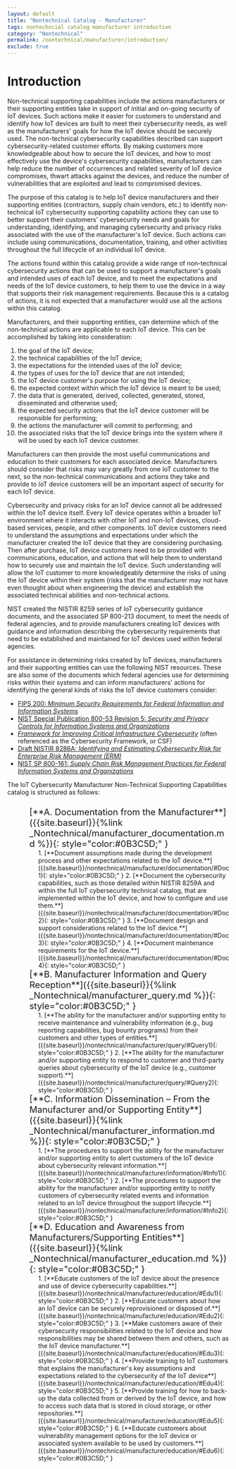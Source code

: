 ```yaml
---
layout: default
title: "Nontechnical Catalog - Manufacturer"
tags: nontechncial catalog manufacturer introduction
category: "Nontechnical"
permalink: /nontechnical/manufacturer/introduction/
exclude: true
---
```


# Introduction

Non-technical supporting capabilities include the actions manufacturers or their supporting entities take in support of initial and on-going security of IoT devices. Such actions make it easier for customers to understand and identify how IoT devices are built to meet their cybersecurity needs, as well as the manufacturers&#39; goals for how the IoT device should be securely used. The non-technical cybersecurity capabilities described can support cybersecurity-related customer efforts. By making customers more knowledgeable about how to secure the IoT devices, and how to most effectively use the device&#39;s cybersecurity capabilities, manufacturers can help reduce the number of occurrences and related severity of IoT device compromises, thwart attacks against the devices, and reduce the number of vulnerabilities that are exploited and lead to compromised devices.

The purpose of this catalog is to help IoT device manufacturers and their supporting entities (contractors, supply chain vendors, etc.) to identify non-technical IoT cybersecurity supporting capability actions they can use to better support their customers&#39; cybersecurity needs and goals for understanding, identifying, and managing cybersecurity and privacy risks associated with the use of the manufacturer&#39;s IoT device. Such actions can include using communications, documentation, training, and other activities throughout the full lifecycle of an individual IoT device.

The actions found within this catalog provide a wide range of non-technical cybersecurity actions that can be used to support a manufacturer&#39;s goals and intended uses of each IoT device, and to meet the expectations and needs of the IoT device customers, to help them to use the device in a way that supports their risk management requirements. Because this is a catalog of actions, it is not expected that a manufacturer would use all the actions within this catalog.

Manufacturers, and their supporting entities, can determine which of the non-technical actions are applicable to each IoT device. This can be accomplished by taking into consideration:

1) the goal of the IoT device;<br/>
2) the technical capabilities of the IoT device;<br/>
3) the expectations for the intended uses of the IoT device;<br/>
4) the types of uses for the IoT device that are not intended;<br/>
5) the IoT device customer&#39;s purpose for using the IoT device;<br/>
6) the expected context within which the IoT device is meant to be used;<br/>
7) the data that is generated, derived, collected, generated, stored, disseminated and otherwise used;<br/>
8) the expected security actions that the IoT device customer will be responsible for performing;<br/>
9) the actions the manufacturer will commit to performing; and<br/>
10) the associated risks that the IoT device brings into the system where it will be used by each IoT device customer.<br/>

Manufacturers can then provide the most useful communications and education to their customers for each associated device. Manufacturers should consider that risks may vary greatly from one IoT customer to the next, so the non-technical communications and actions they take and provide to IoT device customers will be an important aspect of security for each IoT device.

Cybersecurity and privacy risks for an IoT device cannot all be addressed within the IoT device itself. Every IoT device operates within a broader IoT environment where it interacts with other IoT and non-IoT devices, cloud-based services, people, and other components. IoT device customers need to understand the assumptions and expectations under which the manufacturer created the IoT device that they are considering purchasing. Then after purchase, IoT device customers need to be provided with communications, education, and actions that will help them to understand how to securely use and maintain the IoT device. Such understanding will allow the IoT customer to more knowledgeably determine the risks of using the IoT device within their system (risks that the manufacturer may not have even thought about when engineering the device) and establish the associated technical abilities and non-technical actions.

NIST created the NISTIR 8259 series of IoT cybersecurity guidance documents, and the associated SP 800-213 document, to meet the needs of federal agencies, and to provide manufacturers creating IoT devices with guidance and information describing the cybersecurity requirements that need to be established and maintained for IoT devices used within federal agencies.

For assistance in determining risks created by IoT devices, manufacturers and their supporting entities can use the following NIST resources. These are also some of the documents which federal agencies use for determining risks within their systems and can inform manufacturers&#39; actions for identifying the general kinds of risks the IoT device customers consider:

- [FIPS 200: _Minimum Security Requirements for Federal Information and Information Systems_](https://csrc.nist.gov/publications/detail/fips/200/final)
- [NIST Special Publication 800-53 Revision 5: _Security and Privacy Controls for Information Systems and Organizations_](https://csrc.nist.gov/publications/detail/sp/800-53/rev-5/final)
- [_Framework for Improving Critical Infrastructure Cybersecurity_](https://www.nist.gov/cyberframework) (often referenced as the Cybersecurity Framework, or CSF)
- [Draft NISTIR 8286A: _Identifying and Estimating Cybersecurity Risk for Enterprise Risk Management (ERM)_](https://csrc.nist.gov/publications/detail/nistir/8286a/draft)
- [NIST SP 800-161: _Supply Chain Risk Management Practices for Federal Information Systems and Organizations_](https://csrc.nist.gov/publications/detail/sp/800-161/final)

The IoT Cybersecurity Manufacturer Non-Technical Supporting Capabilities catalog is structured as follows:

<div style="margin-top:25px;margin-left:50px">
 <div style="font-size:20px;">
 [**A. Documentation from the Manufacturer**]({{site.baseurl}}{%link _Nontechnical/manufacturer_documentation.md %}){: style="color:#0B3C5D;" }
 </div>
  <div style="margin-left:20px">
   1. [**Document assumptions made during the development process and other expectations related to the IoT device.**]({{site.baseurl}}/nontechnical/manufacturer/documentation/#Doc1){: style="color:#0B3C5D;" }
   2. [**Document the cybersecurity capabilities, such as those detailed within NISTIR 8259A and within the full IoT cybersecurity technical catalog, that are  implemented within the IoT device, and how to configure and use them.**]({{site.baseurl}}/nontechnical/manufacturer/documentation/#Doc2){: style="color:#0B3C5D;" }
   3. [**Document design and support considerations related to the IoT device.**]({{site.baseurl}}/nontechnical/manufacturer/documentation/#Doc3){: style="color:#0B3C5D;" }
   4. [**Document maintenance requirements for the IoT device.**]({{site.baseurl}}/nontechnical/manufacturer/documentation/#Doc4){: style="color:#0B3C5D;" }
  </div>
 <div style="font-size:20px">
 [**B. Manufacturer Information and Query Reception**]({{site.baseurl}}{%link _Nontechnical/manufacturer_query.md %}){: style="color:#0B3C5D;" }
 </div>
  <div style="margin-left:20px">
   1. [**The ability for the manufacturer and/or supporting entity to receive maintenance and vulnerability information (e.g., bug reporting capabilities, bug bounty programs) from their customers and other types of entities.**]({{site.baseurl}}/nontechnical/manufacturer/query/#Query1){: style="color:#0B3C5D;" }
   2. [**The ability for the manufacturer and/or supporting entity to respond to customer and third-party queries about cybersecurity of the IoT device (e.g., customer support).**]({{site.baseurl}}/nontechnical/manufacturer/query/#Query2){: style="color:#0B3C5D;" }
  </div>
 <div style="font-size:20px">
 [**C. Information Dissemination – From the Manufacturer and/or Supporting Entity**]({{site.baseurl}}{%link _Nontechnical/manufacturer_information.md %}){: style="color:#0B3C5D;" }
 </div>
  <div style="margin-left:20px">
   1. [**The procedures to support the ability for the manufacturer and/or supporting entity to alert customers of the IoT device about cybersecurity relevant information.**]({{site.baseurl}}/nontechnical/manufacturer/information/#Info1){: style="color:#0B3C5D;" }
   2. [**The procedures to support the ability for the manufacturer and/or supporting entity to notify customers of cybersecurity related events and information related to an IoT device throughout the support lifecycle.**]({{site.baseurl}}/nontechnical/manufacturer/information/#Info2){: style="color:#0B3C5D;" }
  </div>
 <div style="font-size:20px">
 [**D. Education and Awareness from Manufacturers/Supporting Entities**]({{site.baseurl}}{%link _Nontechnical/manufacturer_education.md %}){: style="color:#0B3C5D;" }
 </div> 
  <div style="margin-left:20px">
   1. [**Educate customers of the IoT device about the presence and use of device cybersecurity capabilities.**]({{site.baseurl}}/nontechnical/manufacturer/education/#Edu1){: style="color:#0B3C5D;" }
   2. [**Educate customers about how an IoT device can be securely reprovisioned or disposed of.**]({{site.baseurl}}/nontechnical/manufacturer/education/#Edu2){: style="color:#0B3C5D;" }
   3. [**Make customers aware of their cybersecurity responsibilities related to the IoT device and how responsibilities may be shared between them and others, such as the IoT device manufacturer.**]({{site.baseurl}}/nontechnical/manufacturer/education/#Edu3){: style="color:#0B3C5D;" }
   4. [**Provide training to IoT customers that explains the manufacturer&#39;s key assumptions and expectations related to the cybersecurity of the IoT device**]({{site.baseurl}}/nontechnical/manufacturer/education/#Edu4){: style="color:#0B3C5D;" }
   5. [**Provide training for how to back-up the data collected from or derived by the IoT device, and how to access such data that is stored in cloud storage, or other repositories.**]({{site.baseurl}}/nontechnical/manufacturer/education/#Edu5){: style="color:#0B3C5D;" }
   6. [**Educate customers about vulnerability management options for the IoT device or associated system available to be used by customers.**]({{site.baseurl}}/nontechnical/manufacturer/education/#Edu6){: style="color:#0B3C5D;" }
  </div>
</div>
